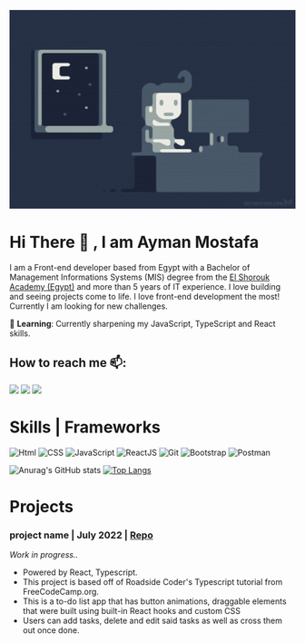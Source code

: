 <!-- # Howdy! Welcome to my page! 👋 -->
<img src='night programming.gif' width='100%' height='350px' alt="night programming"></img>

# Hi There 👋 , I am Ayman Mostafa 
I am a Front-end developer based from Egypt with a Bachelor of Management Informations Systems (MIS) degree from the [El Shorouk Academy (Egypt)](https://hicit.sha.edu.eg/department-mis.php) and more than 5 years of IT experience. I love building and seeing projects come to life. I love front-end development the most! Currently I am looking for new challenges.

🌱 **Learning**: Currently sharpening my JavaScript, TypeScript and React skills. 



## How to reach me 📫:
<span>
    <a href="mailto:ayman.mosstafa@gmail.com" target="blank"><img src="https://img.shields.io/badge/Gmail-D14836?style=for-the-badge&logo=gmail&logoColor=white"></a>
    <a href="https://www.linkedin.com/in/ayman-mostafa2018/" target="blank"><img src="https://img.shields.io/badge/LinkedIn-0077B5?style=for-the-badge&logo=linkedin&logoColor=white"/></a>
    <a href="https://codepen.io/Ayman-2013s4" target="blank"><img src="https://img.shields.io/badge/Codepen-000000?style=for-the-badge&logo=codepen&logoColor=green"/></a>
</span>
<br/>


# Skills | Frameworks
![Html](https://img.shields.io/badge/HTML5-E34F26?style=for-the-badge&logo=html5&logoColor=white)
![CSS](https://img.shields.io/badge/CSS-239120?&style=for-the-badge&logo=css3&logoColor=white)
![JavaScript](https://img.shields.io/badge/JavaScript-323330?style=for-the-badge&logo=javascript&logoColor=F7DF1E)
![ReactJS](https://img.shields.io/badge/React-20232A?style=for-the-badge&logo=react&logoColor=61DAFB)
![Git](https://img.shields.io/badge/Git-F05032?style=for-the-badge&logo=git&logoColor=white)
![Bootstrap](https://img.shields.io/badge/Bootstrap-563D7C?style=for-the-badge&logo=bootstrap&logoColor=white)
![Postman](https://img.shields.io/badge/Postman-FF6C37?style=for-the-badge&logo=Postman&logoColor=white)

<span>

![Anurag's GitHub stats](https://github-readme-stats.vercel.app/api?username=Ayman91&theme=codeSTACKr&show_icons=true)
[![Top Langs](https://github-readme-stats.vercel.app/api/top-langs/?username=Ayman91&theme=codeSTACKr&layout=compact)](https://github.com/Ayman91/github-readme-stats)
</span>

# Projects

### project name | July 2022 | [Repo](https://github.com/)
_Work in progress.._
<br/>

* Powered by React, Typescript.<br/>
* This project is based off of Roadside Coder's Typescript tutorial from FreeCodeCamp.org.
* This is a to-do list app that has button animations, draggable elements that were built using built-in React hooks and custom CSS
* Users can add tasks, delete and edit said tasks as well as cross them out once done.
<br/>


